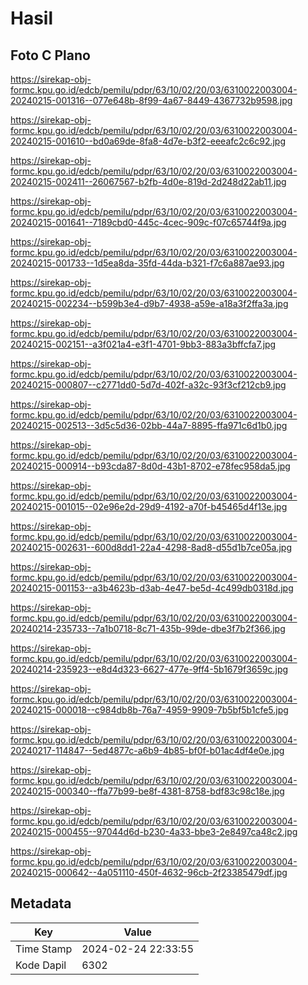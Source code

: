 # Hasil

## Foto C Plano

https://sirekap-obj-formc.kpu.go.id/edcb/pemilu/pdpr/63/10/02/20/03/6310022003004-20240215-001316--077e648b-8f99-4a67-8449-4367732b9598.jpg

https://sirekap-obj-formc.kpu.go.id/edcb/pemilu/pdpr/63/10/02/20/03/6310022003004-20240215-001610--bd0a69de-8fa8-4d7e-b3f2-eeeafc2c6c92.jpg

https://sirekap-obj-formc.kpu.go.id/edcb/pemilu/pdpr/63/10/02/20/03/6310022003004-20240215-002411--26067567-b2fb-4d0e-819d-2d248d22ab11.jpg

https://sirekap-obj-formc.kpu.go.id/edcb/pemilu/pdpr/63/10/02/20/03/6310022003004-20240215-001641--7189cbd0-445c-4cec-909c-f07c65744f9a.jpg

https://sirekap-obj-formc.kpu.go.id/edcb/pemilu/pdpr/63/10/02/20/03/6310022003004-20240215-001733--1d5ea8da-35fd-44da-b321-f7c6a887ae93.jpg

https://sirekap-obj-formc.kpu.go.id/edcb/pemilu/pdpr/63/10/02/20/03/6310022003004-20240215-002234--b599b3e4-d9b7-4938-a59e-a18a3f2ffa3a.jpg

https://sirekap-obj-formc.kpu.go.id/edcb/pemilu/pdpr/63/10/02/20/03/6310022003004-20240215-002151--a3f021a4-e3f1-4701-9bb3-883a3bffcfa7.jpg

https://sirekap-obj-formc.kpu.go.id/edcb/pemilu/pdpr/63/10/02/20/03/6310022003004-20240215-000807--c2771dd0-5d7d-402f-a32c-93f3cf212cb9.jpg

https://sirekap-obj-formc.kpu.go.id/edcb/pemilu/pdpr/63/10/02/20/03/6310022003004-20240215-002513--3d5c5d36-02bb-44a7-8895-ffa971c6d1b0.jpg

https://sirekap-obj-formc.kpu.go.id/edcb/pemilu/pdpr/63/10/02/20/03/6310022003004-20240215-000914--b93cda87-8d0d-43b1-8702-e78fec958da5.jpg

https://sirekap-obj-formc.kpu.go.id/edcb/pemilu/pdpr/63/10/02/20/03/6310022003004-20240215-001015--02e96e2d-29d9-4192-a70f-b45465d4f13e.jpg

https://sirekap-obj-formc.kpu.go.id/edcb/pemilu/pdpr/63/10/02/20/03/6310022003004-20240215-002631--600d8dd1-22a4-4298-8ad8-d55d1b7ce05a.jpg

https://sirekap-obj-formc.kpu.go.id/edcb/pemilu/pdpr/63/10/02/20/03/6310022003004-20240215-001153--a3b4623b-d3ab-4e47-be5d-4c499db0318d.jpg

https://sirekap-obj-formc.kpu.go.id/edcb/pemilu/pdpr/63/10/02/20/03/6310022003004-20240214-235733--7a1b0718-8c71-435b-99de-dbe3f7b2f366.jpg

https://sirekap-obj-formc.kpu.go.id/edcb/pemilu/pdpr/63/10/02/20/03/6310022003004-20240214-235923--e8d4d323-6627-477e-9ff4-5b1679f3659c.jpg

https://sirekap-obj-formc.kpu.go.id/edcb/pemilu/pdpr/63/10/02/20/03/6310022003004-20240215-000018--c984db8b-76a7-4959-9909-7b5bf5b1cfe5.jpg

https://sirekap-obj-formc.kpu.go.id/edcb/pemilu/pdpr/63/10/02/20/03/6310022003004-20240217-114847--5ed4877c-a6b9-4b85-bf0f-b01ac4df4e0e.jpg

https://sirekap-obj-formc.kpu.go.id/edcb/pemilu/pdpr/63/10/02/20/03/6310022003004-20240215-000340--ffa77b99-be8f-4381-8758-bdf83c98c18e.jpg

https://sirekap-obj-formc.kpu.go.id/edcb/pemilu/pdpr/63/10/02/20/03/6310022003004-20240215-000455--97044d6d-b230-4a33-bbe3-2e8497ca48c2.jpg

https://sirekap-obj-formc.kpu.go.id/edcb/pemilu/pdpr/63/10/02/20/03/6310022003004-20240215-000642--4a051110-450f-4632-96cb-2f23385479df.jpg


## Metadata

| Key        | Value               |
| ---------- | ------------------- |
| Time Stamp | 2024-02-24 22:33:55 |
| Kode Dapil | 6302                |



